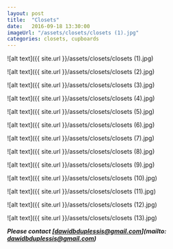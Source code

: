```yaml
---
layout: post
title:  "Closets"
date:   2016-09-18 13:30:00
imageUrl: "/assets/closets/closets (1).jpg"
categories: closets, cupboards
---
```

![alt text]({{ site.url }}/assets/closets/closets (1).jpg) 

![alt text]({{ site.url }}/assets/closets/closets (2).jpg) 

![alt text]({{ site.url }}/assets/closets/closets (3).jpg) 

![alt text]({{ site.url }}/assets/closets/closets (4).jpg) 

![alt text]({{ site.url }}/assets/closets/closets (5).jpg) 

![alt text]({{ site.url }}/assets/closets/closets (6).jpg) 

![alt text]({{ site.url }}/assets/closets/closets (7).jpg) 

![alt text]({{ site.url }}/assets/closets/closets (8).jpg) 

![alt text]({{ site.url }}/assets/closets/closets (9).jpg) 

![alt text]({{ site.url }}/assets/closets/closets (10).jpg) 

![alt text]({{ site.url }}/assets/closets/closets (11).jpg) 

![alt text]({{ site.url }}/assets/closets/closets (12).jpg) 

![alt text]({{ site.url }}/assets/closets/closets (13).jpg)  

**_Please contact [dawidbduplessis@gmail.com](mailto: dawidbduplessis@gmail.com)_**